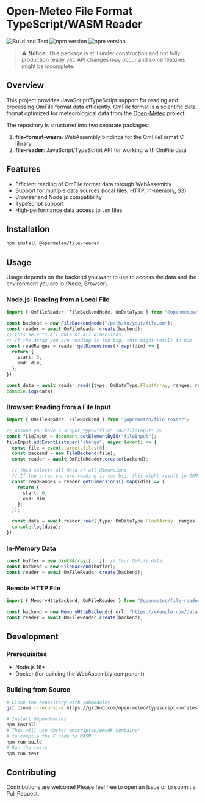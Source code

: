 # Open-Meteo File Format TypeScript/WASM Reader

![Build and Test](https://github.com/open-meteo/typescript-omfiles/actions/workflows/build-and-test.yml/badge.svg)
![npm version](https://img.shields.io/npm/v/@openmeteo/file-reader?label=npm%20@openmeteo/file-reader)
![npm version](https://img.shields.io/npm/v/@openmeteo/file-format-wasm?label=npm%20@openmeteo/file-format-wasm)

> **⚠️ Notice:** This package is still under construction and not fully production ready yet. API changes may occur and some features might be incomplete.

## Overview

This project provides JavaScript/TypeScript support for reading and processing OmFile format data efficiently. OmFile format is a scientific data format optimized for meteorological data from the [Open-Meteo](https://github.com/open-meteo/om-file-format/) project.

The repository is structured into two separate packages:

1. **file-format-wasm**: WebAssembly bindings for the OmFileFormat C library
2. **file-reader**: JavaScript/TypeScript API for working with OmFile data

## Features

- Efficient reading of OmFile format data through WebAssembly
- Support for multiple data sources (local files, HTTP, in-memory, S3)
- Browser and Node.js compatibility
- TypeScript support
- High-performance data access to `.om` files

## Installation

```bash
npm install @openmeteo/file-reader
```

## Usage

Usage depends on the backend you want to use to access the data and the environment you are in (Node, Browser).

### Node.js: Reading from a Local File

```typescript
import { OmFileReader, FileBackendNode, OmDataType } from "@openmeteo/file-reader";

const backend = new FileBackendNode("/path/to/your/file.om");
const reader = await OmFileReader.create(backend);
// this selects all data of all dimensions
// If the array you are reading is too big, this might result in OOM
const readRanges = reader.getDimensions().map((dim) => {
  return {
    start: 0,
    end: dim,
  };
});

const data = await reader.read({type: OmDataType.FloatArray, ranges: readRanges});
console.log(data);
```

### Browser: Reading from a File Input

```typescript
import { OmFileReader, FileBackend } from "@openmeteo/file-reader";

// Assume you have a <input type="file" id="fileInput" />
const fileInput = document.getElementById("fileInput");
fileInput.addEventListener("change", async (event) => {
  const file = event.target.files[0];
  const backend = new FileBackend(file);
  const reader = await OmFileReader.create(backend);

  // this selects all data of all dimensions
  // If the array you are reading is too big, this might result in OOM
  const readRanges = reader.getDimensions().map((dim) => {
    return {
      start: 0,
      end: dim,
    };
  });

  const data = await reader.read({type: OmDataType.FloatArray, ranges: readRanges});
  console.log(data);
});
```

### In-Memory Data

```typescript
const buffer = new Uint8Array([...]); // Your OmFile data
const backend = new FileBackend(buffer);
const reader = await OmFileReader.create(backend);
```

### Remote HTTP File

```typescript
import { MemoryHttpBackend, OmFileReader } from "@openmeteo/file-reader";

const backend = new MemoryHttpBackend({ url: "https://example.com/data.om" });
const reader = await OmFileReader.create(backend);
```

## Development

### Prerequisites

- Node.js 16+
- Docker (for building the WebAssembly component)

### Building from Source

```bash
# Clone the repository with submodules
git clone --recursive https://github.com/open-meteo/typescript-omfiles.git

# Install dependencies
npm install
# This will use docker emscripten/emsdk container
# to compile the C code to WASM
npm run build
# Run the tests
npm run test
```

## Contributing

Contributions are welcome! Please feel free to open an Issue or to submit a Pull Request.
